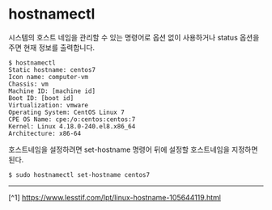 # hostnamectl
시스템의 호스트 네임을 관리할 수 있는 명령어로 옵션 없이 사용하거나 status 옵션을 주면 현재 정보를 출력합니다.

```shell
$ hostnamectl
Static hostname: centos7
Icon name: computer-vm
Chassis: vm
Machine ID: [machine id]
Boot ID: [boot id]
Virtualization: vmware
Operating System: CentOS Linux 7
CPE OS Name: cpe:/o:centos:centos:7
Kernel: Linux 4.18.0-240.el8.x86_64
Architecture: x86-64
```

호스트네임을 설정하려면 set-hostname 명령어 뒤에 설정할 호스트네임을 지정하면 된다.

```shell
$ sudo hostnamectl set-hostname centos7
```

---

[^1] https://www.lesstif.com/lpt/linux-hostname-105644119.html
